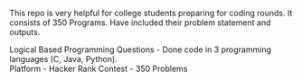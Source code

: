 This repo is very helpful for college students preparing for coding rounds. 
It consists of 350 Programs. Have included their problem statement and outputs. 

Logical Based Programming Questions - Done code in 3 programming languages (C, Java, Python).   
Platform - Hacker Rank
Contest - 350 Problems
